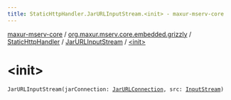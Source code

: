 ```yaml
---
title: StaticHttpHandler.JarURLInputStream.<init> - maxur-mserv-core
---
```


[maxur-mserv-core](../../../index.html) / [org.maxur.mserv.core.embedded.grizzly](../../index.html) / [StaticHttpHandler](../index.html) / [JarURLInputStream](index.html) / [&lt;init&gt;](.)

# &lt;init&gt;

`JarURLInputStream(jarConnection: `[`JarURLConnection`](http://docs.oracle.com/javase/8/docs/api/java/net/JarURLConnection.html)`, src: `[`InputStream`](http://docs.oracle.com/javase/8/docs/api/java/io/InputStream.html)`)`